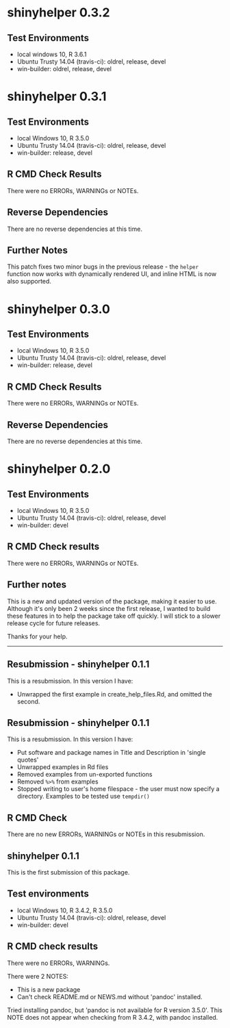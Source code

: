 # shinyhelper 0.3.2

## Test Environments
* local windows 10, R 3.6.1
* Ubuntu Trusty 14.04 (travis-ci): oldrel, release, devel
* win-builder: oldrel, release, devel

# shinyhelper 0.3.1

## Test Environments
* local Windows 10, R 3.5.0
* Ubuntu Trusty 14.04 (travis-ci): oldrel, release, devel
* win-builder: release, devel

## R CMD Check Results
There were no ERRORs, WARNINGs or NOTEs.

## Reverse Dependencies
There are no reverse dependencies at this time.

## Further Notes

This patch fixes two minor bugs in the previous release - the `helper` function now works with dynamically rendered UI, and inline HTML is now also supported.

# shinyhelper 0.3.0

## Test Environments
* local Windows 10, R 3.5.0
* Ubuntu Trusty 14.04 (travis-ci): oldrel, release, devel
* win-builder: release, devel

## R CMD Check Results
There were no ERRORs, WARNINGs or NOTEs.

## Reverse Dependencies
There are no reverse dependencies at this time.

# shinyhelper 0.2.0

## Test Environments
* local Windows 10, R 3.5.0
* Ubuntu Trusty 14.04 (travis-ci): oldrel, release, devel
* win-builder: devel

## R CMD Check results
There were no ERRORs, WARNINGs or NOTEs.

## Further notes
This is a new and updated version of the package, making it easier to use. Although it's only been 2 weeks since the first release, I wanted to build these features in to help the package take off quickly. I will stick to a slower release cycle for future releases.

Thanks for your help.

***

## Resubmission - shinyhelper 0.1.1
This is a resubmission. In this version I have:

* Unwrapped the first example in create_help_files.Rd, and omitted the second.

## Resubmission - shinyhelper 0.1.1
This is a resubmission. In this version I have:

* Put software and package names in Title and Description in 'single quotes'
* Unwrapped examples in Rd files
* Removed examples from un-exported functions
* Removed `%>%` from examples
* Stopped writing to user's home filespace - the user must now specify a directory. Examples to be tested use `tempdir()`

## R CMD Check
There are no new ERRORs, WARNINGs or NOTEs in this resubmission.

## shinyhelper 0.1.1
This is the first submission of this package.

## Test environments
* local Windows 10, R 3.4.2, R 3.5.0
* Ubuntu Trusty 14.04 (travis-ci): oldrel, release, devel
* win-builder: devel

## R CMD check results
There were no ERRORs, WARNINGs.

There were 2 NOTES:

* This is a new package
* Can't check README.md or NEWS.md without 'pandoc' installed. 

Tried installing pandoc, but 'pandoc is not available for R version 3.5.0'.
This NOTE does not appear when checking from R 3.4.2, with pandoc installed.
